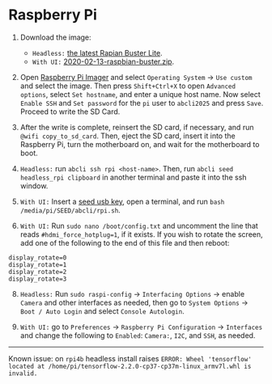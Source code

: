 # Raspberry Pi

1. Download the image:

    - `Headless:` [the latest Rapian Buster Lite](https://downloads.raspberrypi.org/raspbian_lite_latest).
    - `With UI:` [2020-02-13-raspbian-buster.zip](http://downloads.raspberrypi.org/raspbian/images/raspbian-2020-02-14/).

2. Open [Raspberry Pi Imager](https://www.raspberrypi.com/software/) and select `Operating System` -> `Use custom` and select the image. Then press `Shift+Ctrl+X` to open `Advanced options`, select `Set hostname`, and enter a unique host name. Now select `Enable SSH` and `Set password` for the `pi` user to `abcli2025` and press `Save`. Proceed to write the SD Card.

3. After the write is complete, reinsert the SD card, if necessary, and run `@wifi copy_to_sd_card`. Then, eject the SD card, insert it into the Raspberry Pi, turn the motherboard on, and wait for the motherboard to boot.

4. `Headless:` run `abcli ssh rpi <host-name>`. Then, run `abcli seed headless_rpi clipboard` in another terminal and paste it into the ssh window.

5. `With UI:` Insert a [seed usb key](seed), open a terminal, and run `bash /media/pi/SEED/abcli/rpi.sh`.

7. `With UI:` Run `sudo nano /boot/config.txt` and uncomment the line that reads `#hdmi_force_hotplug=1`, if it exists. If you wish to rotate the screen, add one of the following to the end of this file and then reboot:

```
display_rotate=0
display_rotate=1
display_rotate=2
display_rotate=3
```

8. `Headless:` Run `sudo raspi-config` -> `Interfacing Options` -> enable `Camera` and other interfaces as needed, then go to `System Options` -> `Boot / Auto Login` and select `Console Autologin`. 

9. `With UI:` go to `Preferences` -> `Raspberry Pi Configuration` -> `Interfaces` and change the following to `Enabled`: `Camera:`, `I2C`, and `SSH`, as needed.

---

Known issue: on `rpi4b` headless install raises `ERROR: Wheel 'tensorflow' located at /home/pi/tensorflow-2.2.0-cp37-cp37m-linux_armv7l.whl is invalid.`